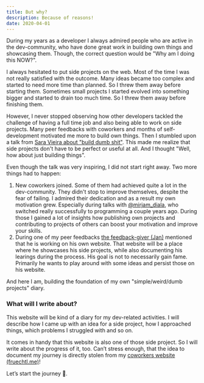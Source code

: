 ```yaml
---
title: But why?
description: Because of reasons!
date: 2020-04-01
---
```


During my years as a developer I always admired people who are active in the dev-community, who have done great work in building own things and showcasing them. Though, the correct question would be "Why am I doing this NOW?".

I always hesitated to put side projects on the web. Most of the time I was not really satisfied with the outcome. Many ideas became too complex and started to need more time than planned. So I threw them away before starting them. Sometimes small projects I started evolved into something bigger and started to drain too much time. So I threw them away before finishing them.

However, I never stopped observing how other developers tackled the challenge of having a full time job and also being able to work on side projects. Many peer feedbacks with coworkers and months of self-development motivated me more to build own things. Then I stumbled upon a talk from [Sara Vieira about "build dumb shit"](https://www.youtube.com/watch?v=zVsV01k1xUU). This made me realize that side projects don't have to be perfect or useful at all. And I thought "Well, how about just building things".

Even though the talk was very inspiring, I did not start right away. Two more things had to happen: 

1. New coworkers joined. Some of them had achieved quite a lot in the dev-community. They didn't stop to improve themselves, despite the fear of failing. I admired their dedication and as a result my own motivation grew. Especially during talks with [@mirjam_diala](https://twitter.com/mirjam_diala), who switched really successfully to programming a couple years ago. During those I gained a lot of insights how publishing own projects and contributing to projects of others can boost your motivation and improve your skills.
2. During one of my peer feedbacks [the feedback-giver (Jan)](https://twitter.com/_coolcut) mentioned that he is working on his own website. That website will be a place where he showcases his side projects, while also documenting his learings during the process. His goal is not to necessarily gain fame. Primarily he wants to play around with some ideas and persist those on his website.

And here I am, building the foundation of my own "simple/weird/dumb projects" diary. 
<br />

### What will I write about?
This website will be kind of a diary for my dev-related activities. I will describe how I came up with an idea for a side project, how I approached things, which problems I struggled with and so on.

It comes in handy that this website is also one of those side project. So I will write about the progress of it, too. Can’t stress enough, that the idea to document my journey is directly stolen from my [coworkers website (fruechtl.me)](https://fruechtl.me/)!

Let’s start the journey 🤠.

